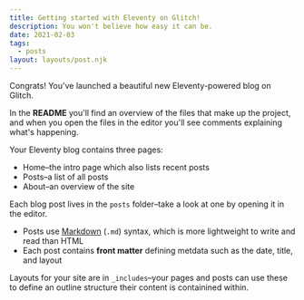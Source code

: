 ```yaml
---
title: Getting started with Eleventy on Glitch!
description: You won't believe how easy it can be.
date: 2021-02-03
tags:
  - posts
layout: layouts/post.njk
---
```


Congrats! You've launched a beautiful new Eleventy-powered blog on Glitch.

In the __README__ you'll find an overview of the files that make up the project, and when you open the files in the editor you'll see comments explaining what's happening.

Your Eleventy blog contains three pages:

* Home–the intro page which also lists recent posts
* Posts–a list of all posts
* About–an overview of the site

Each blog post lives in the `posts` folder–take a look at one by opening it in the editor.

* Posts use [Markdown](https://www.markdownguide.org/cheat-sheet/) (`.md`) syntax, which is more lightweight to write and read than HTML
* Each post contains __front matter__ defining metdata such as the date, title, and layout

Layouts for your site are in `_includes`–your pages and posts can use these to define an outline structure their content is containined within.

